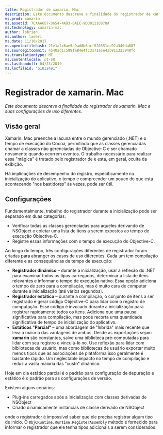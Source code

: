 ```yaml
---
title: Registrador de xamarin. Mac
description: Este documento descreve a finalidade do registrador de xamarin. Mac e seu static parcial, estático e dinâmico (híbrido) configurações de uso.
ms.prod: xamarin
ms.assetid: 7CAAA6B7-D654-4AD3-BAEC-9DD01210978A
ms.technology: xamarin-mac
author: lobrien
ms.author: laobri
ms.date: 11/10/2017
ms.openlocfilehash: 21e1a2c6ae5a9ad8b6acf520851ea92a340da887
ms.sourcegitcommit: 4b402d1c508fa84e4fc3171a6e43b811323948fc
ms.translationtype: MT
ms.contentlocale: pt-BR
ms.lasthandoff: 04/23/2019
ms.locfileid: "61032491"
---
```

# <a name="xamarinmac-registrar"></a>Registrador de xamarin. Mac

_Este documento descreve a finalidade do registrador de xamarin. Mac e suas configurações de uso diferentes._

## <a name="overview"></a>Visão geral

Xamarin. Mac preenche a lacuna entre o mundo gerenciado (.NET) e o tempo de execução do Cocoa, permitindo que as classes gerenciadas chamar a classes não gerenciadas de Objective-C e ser chamado novamente quando ocorrem eventos. O trabalho necessário para realizar essa "mágica" é tratado pelo registrador de e está, em geral, oculta da exibição.

Há implicações de desempenho do registro, especificamente na inicialização do aplicativo, o tempo e compreender um pouco do que está acontecendo "nos bastidores" às vezes, pode ser útil.

## <a name="configurations"></a>Configurações

Fundamentalmente, trabalho do registrador durante a inicialização pode ser separado em duas categorias:

- Verificar todas as classes gerenciadas para aqueles derivando de NSObject e coletar uma lista de itens a serem expostos ao tempo de execução Objective-C.
- Registre essas informações com o tempo de execução do Objective-C.

Ao longo do tempo, três configurações diferentes de registrador foram criadas para abranger os casos de uso diferentes. Cada um tem compilação diferente e as consequências de tempo de execução:

- **Registrador dinâmico** – durante a inicialização, usar a reflexão do .NET para examinar todos os tipos carregados, determinar a lista de itens relevantes e informar o tempo de execução nativo. Essa opção adiciona o tempo de zero para a compilação, mas é muito cara de computar durante a inicialização (até vários segundos).
- **Registrador estático** – durante a compilação, o conjunto de itens a ser registrado e gerar código Objective-C para lidar com o registro de computação. Esse código é invocado durante a inicialização para registrar rapidamente todos os itens. Adiciona que uma pausa significativa para compilação, mas pode recorta uma quantidade significativa de tempo de inicialização do aplicativo.
- **Estáticos "Parcial"** – uma abordagem de "híbrida" mais recente que leva a maioria das vantagens de ambos. Desde as exportações sejam **xamarin** são constantes, salve uma biblioteca pré-computadas para lidar com seu registro e vinculá-lo no. Use reflexão para lidar com bibliotecas de usuário, mas como bibliotecas de usuário exportar muito menos tipos que as associações de plataforma isso geralmente é bastante rápido. Um neglectable impacto no tempo de compilação e reduz a vasta maioria das "custo" dinâmico.

Hoje em dia estático parcial é o padrão para configuração de depuração e estático é o padrão para as configurações de versão.

Existem alguns cenários:

- Plug-ins carregados após a inicialização com classes derivadas de NSObject
- Criado dinamicamente instâncias de classe derivado de NSObject

onde o registrador é impossível saber que ele precisa registrar algum tipo de início. O `ObjCRuntime.Runtime.RegisterAssembly` método é fornecido para informar o registrador que ele tenha tipos adicionais a serem considerados.
